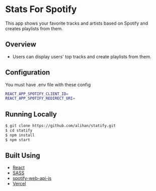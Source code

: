 # Stats For Spotify

This app shows your favorite tracks and artists based on Spotify and creates playlists from them.

## Overview

- Users can display users' top tracks and create playlists from them.

## Configuration
You must have .env file with these config

```bash
REACT_APP_SPOTIFY_CLIENT_ID=
REACT_APP_SPOTIFY_REDIRECT_URI=
```


## Running Locally

```bash
$ git clone https://github.com/alihan/statify.git
$ cd statify
$ npm install
$ npm start
```

## Built Using

- [React](https://reactjs.org/)
- [SASS](https://sass-lang.com/)
- [spotify-web-api-js](https://github.com/JMPerez/spotify-web-api-js)
- [Vercel](https://vercel.com)
